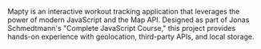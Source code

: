 Mapty is an interactive workout tracking application that leverages the power of modern JavaScript and the Map API. Designed as part of Jonas Schmedtmann's "Complete JavaScript Course," this project provides hands-on experience with geolocation, third-party APIs, and local storage.
